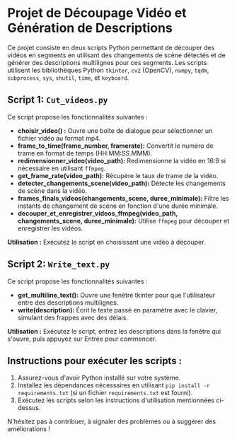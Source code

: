 # Projet de Découpage Vidéo et Génération de Descriptions

Ce projet consiste en deux scripts Python permettant de découper des vidéos en segments en utilisant des changements de scène détectés et de générer des descriptions multilignes pour ces segments. Les scripts utilisent les bibliothèques Python `tkinter`, `cv2` (OpenCV), `numpy`, `tqdm`, `subprocess`, `sys`, `shutil`, `time`, et `keyboard`.

## Script 1: `Cut_videos.py`

Ce script propose les fonctionnalités suivantes :

- **choisir_video() :** Ouvre une boîte de dialogue pour sélectionner un fichier vidéo au format mp4.
- **frame_to_time(frame_number, framerate):** Convertit le numéro de trame en format de temps (HH:MM:SS.MMM).
- **redimensionner_video(video_path):** Redimensionne la vidéo en 16:9 si nécessaire en utilisant `ffmpeg`.
- **get_frame_rate(video_path):** Récupère le taux de trame de la vidéo.
- **detecter_changements_scene(video_path):** Détecte les changements de scène dans la vidéo.
- **frames_finals_videos(changements_scene, duree_minimale):** Filtre les instants de changement de scène en fonction d'une durée minimale.
- **decouper_et_enregistrer_videos_ffmpeg(video_path, changements_scene, duree_minimale):** Utilise `ffmpeg` pour découper et enregistrer les vidéos.

**Utilisation :** Exécutez le script en choisissant une vidéo à découper.

## Script 2: `Write_text.py`

Ce script propose les fonctionnalités suivantes :

- **get_multiline_text():** Ouvre une fenêtre tkinter pour que l'utilisateur entre des descriptions multilignes.
- **write(description):** Écrit le texte passé en paramètre avec le clavier, simulant des frappes avec des délais.

**Utilisation :** Exécutez le script, entrez les descriptions dans la fenêtre qui s'ouvre, puis appuyez sur Entrée pour commencer.

## Instructions pour exécuter les scripts :

1. Assurez-vous d'avoir Python installé sur votre système.
2. Installez les dépendances nécessaires en utilisant `pip install -r requirements.txt` (si un fichier `requirements.txt` est fourni).
3. Exécutez les scripts selon les instructions d'utilisation mentionnées ci-dessus.

N'hésitez pas à contribuer, à signaler des problèmes ou à suggérer des améliorations !
